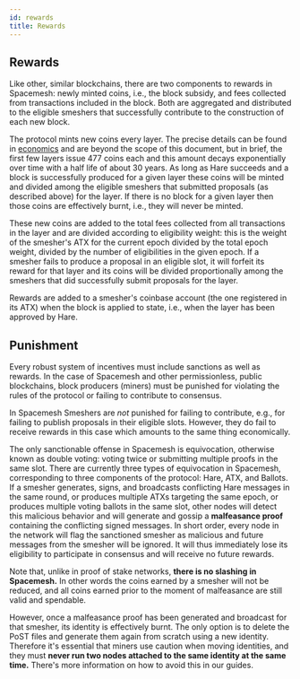 ```yaml
---
id: rewards
title: Rewards
---
```


## Rewards

Like other, similar blockchains, there are two components to rewards in Spacemesh: newly minted coins, i.e., the block subsidy, and fees collected from transactions included in the block. Both are aggregated and distributed to the eligible smeshers that successfully contribute to the construction of each new block.

The protocol mints new coins every layer. The precise details can be found in [economics](https://github.com/spacemeshos/economics/) and are beyond the scope of this document, but in brief, the first few layers issue 477 coins each and this amount decays exponentially over time with a half life of about 30 years. As long as Hare succeeds and a block is successfully produced for a given layer these coins will be minted and divided among the eligible smeshers that submitted proposals (as described above) for the layer. If there is no block for a given layer then those coins are effectively burnt, i.e., they will never be minted.

These new coins are added to the total fees collected from all transactions in the layer and are divided according to eligibility weight: this is the weight of the smesher's ATX for the current epoch divided by the total epoch weight, divided by the number of eligibilities in the given epoch. If a smesher fails to produce a proposal in an eligible slot, it will forfeit its reward for that layer and its coins will be divided proportionally among the smeshers that did successfully submit proposals for the layer.

Rewards are added to a smesher's coinbase account (the one registered in its ATX) when the block is applied to state, i.e., when the layer has been approved by Hare.

## Punishment

Every robust system of incentives must include sanctions as well as rewards. In the case of Spacemesh and other permissionless, public blockchains, block producers (miners) must be punished for violating the rules of the protocol or failing to contribute to consensus.

In Spacemesh Smeshers are _not_ punished for failing to contribute, e.g., for failing to publish proposals in their eligible slots. However, they do fail to receive rewards in this case which amounts to the same thing economically.

The only sanctionable offense in Spacemesh is equivocation, otherwise known as double voting: voting twice or submitting multiple proofs in the same slot. There are currently three types of equivocation in Spacemesh, corresponding to three components of the protocol: Hare, ATX, and Ballots. If a smesher generates, signs, and broadcasts conflicting Hare messages in the same round, or produces multiple ATXs targeting the same epoch, or produces multiple voting ballots in the same slot, other nodes will detect this malicious behavior and will generate and gossip a **malfeasance proof** containing the conflicting signed messages. In short order, every node in the network will flag the sanctioned smesher as malicious and future messages from the smesher will be ignored. It will thus immediately lose its eligibility to participate in consensus and will receive no future rewards.

Note that, unlike in proof of stake networks, **there is no slashing in Spacemesh.** In other words the coins earned by a smesher will not be reduced, and all coins earned prior to the moment of malfeasance are still valid and spendable.

However, once a malfeasance proof has been generated and broadcast for that smesher, its identity is effectively burnt. The only option is to delete the PoST files and generate them again from scratch using a new identity. Therefore it's essential that miners use caution when moving identities, and they must **never run two nodes attached to the same identity at the same time.** There's more information on how to avoid this in our guides.
